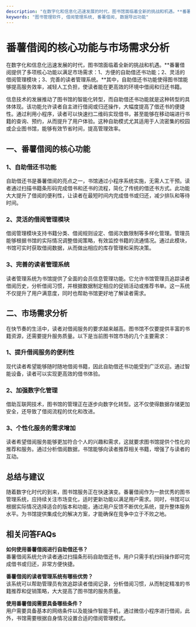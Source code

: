 ```yaml
---
description: "在数字化和信息化迅速发展的时代，图书馆面临着全新的挑战和机遇。**番薯借阅提供了多项核心功能以满足市场需求：1、方便的自助借还书功能；2、灵活的借阅管理模块；3、完善的读者管理系统。**其中，自助借还书功能使得图书馆能够提高服务效率，减轻人工负担，使读者能在更高效的环境中借阅和归还书籍。"
keywords: "图书管理软件, 借阅管理系统, 番薯借阅, 数据导出功能"
---
```

# 番薯借阅的核心功能与市场需求分析

在数字化和信息化迅速发展的时代，图书馆面临着全新的挑战和机遇。**番薯借阅提供了多项核心功能以满足市场需求：1、方便的自助借还书功能；2、灵活的借阅管理模块；3、完善的读者管理系统。**其中，自助借还书功能使得图书馆能够提高服务效率，减轻人工负担，使读者能在更高效的环境中借阅和归还书籍。

信息技术的发展推动了图书馆的智能化转型，而自助借还书功能就是这种转型的具体体现。该功能允许读者自主进行借阅或归还操作，大幅度提高了借还书的便捷性。通过利用小程序，读者可以快速扫二维码实现借书，甚至能够在移动端进行书籍的查询、预约，从而提升了用户体验。这种自助模式尤其适用于人流密集的校园或企业图书馆，能够有效节省时间，提高管理效率。

## **一、番薯借阅的核心功能**

### 1、自助借还书功能

自助借还书是番薯借阅的亮点之一，书馆通过小程序系统实施，无需人工干预。读者通过扫描书籍条形码完成借书和还书的流程，简化了传统的借还书方式。此功能大大提升了借阅的便利性，让读者在最短时间内完成借书或归还，减少排队和等待时间。

### 2、灵活的借阅管理模块

借阅管理模块支持书籍分类、借阅规则设定、借阅次数限制等多样化管理。管理员能够根据书馆的实际情况调整借阅策略，有效监控书籍的流通情况。通过此模块，书馆可实时获取借阅数据，从而做出相应的库存管理和采购决策。

### 3、完善的读者管理系统

读者管理系统为书馆提供了全面的会员信息管理功能。它允许书馆管理员追踪读者借阅历史，分析借阅习惯，并根据数据制定相应的促销活动或推荐书单。这一系统不仅提升了用户满意度，同时也帮助书馆更好地了解读者需求。

## **二、市场需求分析**

在快节奏的生活中，读者对借阅服务的要求越来越高。图书馆不仅要提供丰富的书籍资源，还需要提升服务质量。以下是当前图书馆市场的几个主要需求：

### 1、提升借阅服务的便利性

现代读者希望能够随时随地借阅书籍，因此自助借还书功能受到广泛欢迎。通过智能设备，读者可以实现更高效的借书体验。

### 2、加强数字化管理

借助互联网技术，图书馆的管理正在逐步向数字化转型。这不仅使得数据存储更加安全，还导致了借阅流程的优化和改进。

### 3、个性化服务的需求增加

读者希望借阅服务能够更加符合个人的兴趣和需求，这就要求图书馆提供个性化的推荐和服务。通过分析借阅数据，书馆能够向读者推荐相关书籍，增强了与读者的互动。

## **总结与建议**

随着数字化时代的到来，图书馆服务正在快速演变。番薯借阅作为一款优秀的图书管理系统，应持续关注市场变化，适时更新功能以满足用户需求。同时，书馆可以根据实际情况选择适合的版本和功能，通过用户反馈不断优化系统，提升整体服务水平。为书馆提供集成化的解决方案，才能确保在竞争中立于不败之地。

## 相关问答FAQs

**如何使用番薯借阅进行自助借还书？**  
番薯借阅系统允许读者通过扫描条形码自助借还书，用户只需手机扫码操作即可完成借书或归还，非常方便快捷。

**番薯借阅的读者管理系统有哪些优势？**  
该系统可以帮助管理员有效追踪读者借阅记录，分析借阅习惯，从而制定精准的书籍推荐和促销策略，大大提高了图书馆的服务质量。

**使用番薯借阅需要具备哪些条件？**  
用户需要具备基本的网络条件以及能操作智能手机，通过微信小程序进行借阅，此外，书馆需要根据自身情况设置合适的借阅管理模式。
